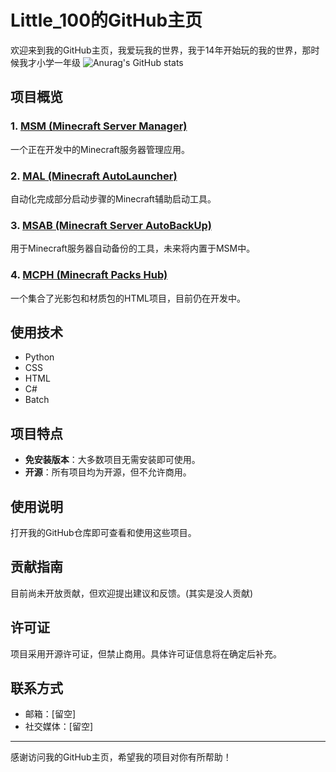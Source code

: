 # Little_100的GitHub主页

欢迎来到我的GitHub主页，我爱玩我的世界，我于14年开始玩的我的世界，那时候我才小学一年级
![Anurag's GitHub stats](https://github-readme-stats.vercel.app/api?username=Little100)
## 项目概览

### 1. [MSM (Minecraft Server Manager)](https://github.com/Little100/Minecraft_Server_Manager)
一个正在开发中的Minecraft服务器管理应用。

### 2. [MAL (Minecraft AutoLauncher)](https://github.com/Little100/Minecraft_Server_AutoBackUp)
自动化完成部分启动步骤的Minecraft辅助启动工具。

### 3. [MSAB (Minecraft Server AutoBackUp)](https://github.com/Little100/Minecraft_AutoLauncher)
用于Minecraft服务器自动备份的工具，未来将内置于MSM中。

### 4. [MCPH (Minecraft Packs Hub)](https://github.com/Little100/MCPH)
一个集合了光影包和材质包的HTML项目，目前仍在开发中。

## 使用技术

- Python
- CSS
- HTML
- C#
- Batch

## 项目特点

- **免安装版本**：大多数项目无需安装即可使用。
- **开源**：所有项目均为开源，但不允许商用。

## 使用说明

打开我的GitHub仓库即可查看和使用这些项目。

## 贡献指南

目前尚未开放贡献，但欢迎提出建议和反馈。(其实是没人贡献)

## 许可证

项目采用开源许可证，但禁止商用。具体许可证信息将在确定后补充。

## 联系方式

- 邮箱：[留空]
- 社交媒体：[留空]

---

感谢访问我的GitHub主页，希望我的项目对你有所帮助！
